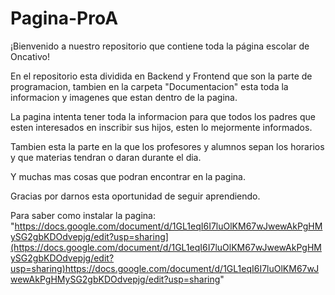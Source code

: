 # Pagina-ProA
¡Bienvenido a nuestro repositorio que contiene toda la página escolar de Oncativo! 

En el repositorio esta dividida en Backend y Frontend que son la parte de programacion, tambien en la carpeta "Documentacion" esta toda la informacion y imagenes que estan dentro de la pagina. 

La pagina intenta tener toda la informacion para que todos los padres que esten interesados en inscribir sus hijos, esten lo mejormente informados.

Tambien esta la parte en la que los profesores y alumnos sepan los horarios y que materias tendran o daran durante el dia. 

Y muchas mas cosas que podran encontrar en la pagina.

Gracias por darnos esta oportunidad de seguir aprendiendo.

Para saber como instalar la pagina: "https://docs.google.com/document/d/1GL1eqI6I7luOlKM67wJwewAkPgHMySG2gbKDOdvepjg/edit?usp=sharing](https://docs.google.com/document/d/1GL1eqI6I7luOlKM67wJwewAkPgHMySG2gbKDOdvepjg/edit?usp=sharing)https://docs.google.com/document/d/1GL1eqI6I7luOlKM67wJwewAkPgHMySG2gbKDOdvepjg/edit?usp=sharing"
